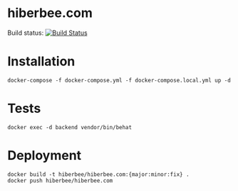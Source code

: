 # hiberbee.com

Build status: [![Build Status](https://travis-ci.org/Hiberbee/hiberbee.com.svg?branch=master)](https://travis-ci.org/Hiberbee/hiberbee.com)

# Installation

    docker-compose -f docker-compose.yml -f docker-compose.local.yml up -d

# Tests

    docker exec -d backend vendor/bin/behat
    
# Deployment

    docker build -t hiberbee/hiberbee.com:{major:minor:fix} .
    docker push hiberbee/hiberbee.com